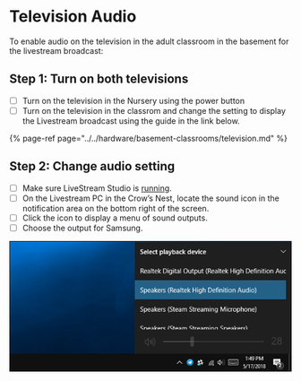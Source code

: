 # Television Audio

To enable audio on the television in the adult classroom in the basement for the livestream broadcast:

## Step 1: Turn on both televisions

* [ ] Turn on the television in the Nursery using the power button
* [ ] Turn on the television in the classrom and change the setting to display the Livestream broadcast using the guide in the link below.

{% page-ref page="../../hardware/basement-classrooms/television.md" %}

## Step 2: Change audio setting

* [ ] Make sure LiveStream Studio is [running](../../how-to-guides/sunday-checklist-for-crows-nest/livestream-tasks.md).
* [ ] On the Livestream PC in the Crow’s Nest, locate the sound icon in the notification area on the bottom right of the screen.
* [ ] Click the icon to display a menu of sound outputs.
* [ ] Choose the output for Samsung.

![Example image showing icon location.](../../.gitbook/assets/image%20%2810%29.png)

